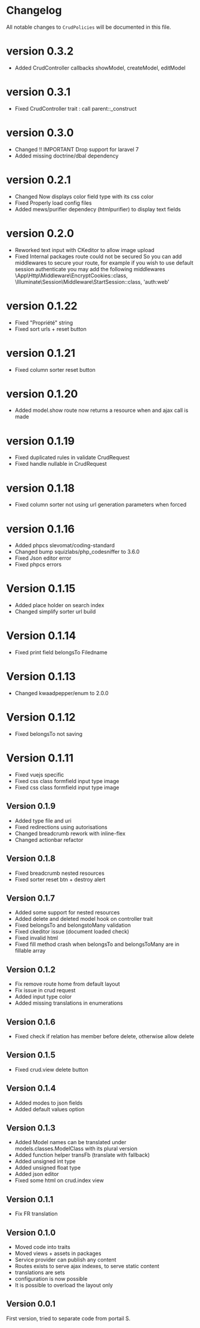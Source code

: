 # Changelog

All notable changes to `CrudPolicies` will be documented in this file.

# version 0.3.2
- Added CrudController callbacks showModel, createModel, editModel

# version 0.3.1
- Fixed CrudController trait : call parent::_construct
# version 0.3.0
- Changed !! IMPORTANT Drop support for laravel 7
- Added missing doctrine/dbal dependency

# version 0.2.1
- Changed Now displays color field type with its css color
- Fixed Properly load config files
- Added mews/purifier dependecy (htmlpurifier) to display text fields

# version 0.2.0
- Reworked text input with CKeditor to allow image upload
- Fixed Internal packages route could not be secured
  So you can add middlewares to secure your route, for example if
  you wish to use default session authenticate you may add the following middlewares
    \App\Http\Middleware\EncryptCookies::class,
    \Illuminate\Session\Middleware\StartSession::class,
    'auth:web'


# version 0.1.22
- Fixed "Propriété" string
- Fixed sort urls + reset button

# version 0.1.21
- Fixed column sorter reset button

# version 0.1.20
- Added model.show route now returns a resource when and ajax call is made

# version 0.1.19
- Fixed duplicated rules in validate CrudRequest
- Fixed handle nullable in CrudRequest

# version 0.1.18
- Fixed column sorter not using url generation parameters when forced

# version 0.1.16
- Added phpcs slevomat/coding-standard
- Changed bump squizlabs/php_codesniffer to 3.6.0
- Fixed Json editor error
- Fixed phpcs errors

# Version 0.1.15
- Added place holder on search index
- Changed simplify sorter url build

# Version 0.1.14
- Fixed print field belongsTo Filedname

# Version 0.1.13
- Changed kwaadpepper/enum to 2.0.0

# Version 0.1.12
-  Fixed belongsTo not saving

# Version 0.1.11
- Fixed vuejs specific
- Fixed css class formfield input type image
- Fixed css class formfield input type image

## Version 0.1.9
- Added type file and uri
- Fixed redirections using autorisations
- Changed breadcrumb rework with inline-flex
- Changed actionbar refactor

## Version 0.1.8
- Fixed breadcrumb nested resources
- Fixed sorter reset btn + destroy alert

## Version 0.1.7
- Added some support for nested resources
- Added delete and deleted model hook on controller trait
- Fixed belongsTo and belongstoMany validation
- Fixed ckeditor issue (document loaded check)
- Fixed invalid html
- Fixed fill method crash when belongsTo and belongsToMany are in fillable array

## Version 0.1.2
- Fix remove route home from default layout
- Fix issue in crud request
- Added input type color
- Added missing translations in enumerations

## Version 0.1.6
- Fixed check if relation has member before delete, otherwise allow delete

## Version 0.1.5
- Fixed crud.view delete button

## Version 0.1.4
- Added modes to json fields
- Added default values option

## Version 0.1.3
- Added Model names can be translated under models.classes.ModelClass with its plural version
- Added function helper transFb (translate with fallback)
- Added unsigned int type
- Added unsigned float type
- Added json editor
- Fixed some html on crud.index view

## Version 0.1.1
- Fix FR translation

## Version 0.1.0
- Moved code into traits
- Moved views + assets in packages
- Service provider can publish any content
- Routes exists to serve ajax indexes, to serve static content
- translations are sets
- configuration is now possible
- It is possible to overload the layout only
## Version 0.0.1
First version, tried to separate code from portail S.



